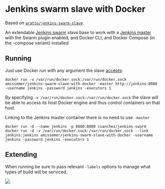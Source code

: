 # Jenkins swarm slave with Docker

Based on [`aratto/jenkins-swarm-slave`](https://hub.docker.com/r/aratto/jenkins-swarm-slave/).

An extendable [Jenkins swarm](https://wiki.jenkins-ci.org/display/JENKINS/Swarm+Plugin)
slave base to work with a [Jenkins master](https://hub.docker.com/r/amissemer/git-sync-jenkins/) with the Swarm plugin enabled, and Docker CLI, and Docker Compose (in the -compose variant) installed.

## Running

Just use Docker run with any argument the slave
[accepts](https://wiki.jenkins-ci.org/display/JENKINS/Swarm+Plugin#SwarmPlugin-AvailableOptions):

    docker run -v /var/run/docker.sock:/var/run/docker.sock amissemer/jenkins-swarm-slave-with-docker -master http://jenkins:8080 -username jenkins -password jenkins -executors 1

By specifying `-v /var/run/docker.sock:/var/run/docker.sock` the slave will be able to access its host Docker engine and thus control containers on that host.

Linking to the Jenkins master container there is no need to use `-master`

    docker run -d --name jenkins -p 8080:8080 csanchez/jenkins-swarm
    docker run -d -v /var/run/docker.sock:/var/run/docker.sock --link jenkins:jenkins amissemer/jenkins-swarm-slave-with-docker -username jenkins -password jenkins -executors 1

## Extending

When running be sure to pass relevant `-labels` options to manage what types of
build will be serviced.

[![](https://images.microbadger.com/badges/image/amissemer/jenkins-swarm-slave-with-docker.svg)](https://microbadger.com/images/amissemer/jenkins-swarm-slave-with-docker "Get your own image badge on microbadger.com")